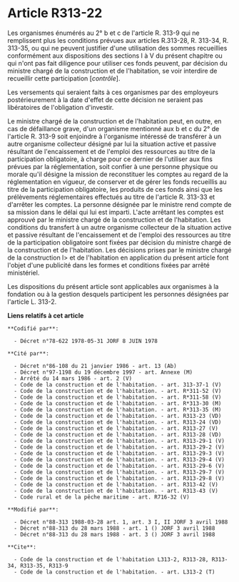 # Article R313-22

Les organismes énumérés au 2° b et c de l'article R. 313-9 qui ne remplissent plus les conditions prévues aux articles
R.313-28, R. 313-34, R. 313-35, ou qui ne peuvent justifier d'une utilisation des sommes recueillies conformément aux
dispositions des sections I à V du présent chapitre ou qui n'ont pas fait diligence pour utiliser ces fonds peuvent, par
décision du ministre chargé de la construction et de l'habitation, se voir interdire de recueillir cette participation
[*contrôle*].

Les versements qui seraient faits à ces organismes par des employeurs postérieurement à la date d'effet de cette décision ne
seraient pas libératoires de l'obligation d'investir.

Le ministre chargé de la construction et de l'habitation peut, en outre, en cas de défaillance grave, d'un organisme
mentionné aux b et c du 2° de l'article R. 313-9  soit enjoindre à l'organisme intéressé de transférer à un autre organisme
collecteur désigné par lui la situation active et passive résultant de l'encaissement et de l'emploi des ressources au titre
de la participation obligatoire, à charge pour ce dernier de l'utiliser aux fins prévues par la réglementation, soit confier
à une personne physique ou morale qu'il désigne la mission de reconstituer les comptes au regard de la réglementation en
vigueur, de conserver et de gérer les fonds recueillis au titre de la participation obligatoire, les produits de ces fonds
ainsi que les prélèvements réglementaires effectués au titre de l'article R. 313-33 et d'arrêter les comptes. La personne
désignée par le ministre rend compte de sa mission dans le délai qui lui est imparti. L'acte arrêtant les comptes est
approuvé par le ministre chargé de la construction et de l'habitation. Les conditions du transfert à un autre organisme
collecteur de la situation active et passive résultant de l'encaissement et de l'emploi des ressources au titre de la
participation obligatoire sont fixées par décision du ministre chargé de la construction et de l'habitation. Les décisions
prises par le ministre chargé de la construction  l> et de l'habitation en application du présent article font l'objet d'une
publicité dans les formes et conditions fixées par arrêté ministériel.

Les dispositions du présent article sont applicables aux organismes à la fondation ou à la gestion desquels participent les
personnes désignées par l'article L. 313-2.

**Liens relatifs à cet article**

	**Codifié par**:

	  - Décret n°78-622 1978-05-31 JORF 8 JUIN 1978

	**Cité par**:

	  - Décret n°86-108 du 21 janvier 1986 - art. 13 (Ab)
	  - Décret n°97-1198 du 19 décembre 1997 - art. Annexe (M)
	  - Arrêté du 14 mars 1986 - art. 2 (V)
	  - Code de la construction et de l'habitation. - art. 313-37-1 (V)
	  - Code de la construction et de l'habitation. - art. R*311-52 (V)
	  - Code de la construction et de l'habitation. - art. R*311-58 (V)
	  - Code de la construction et de l'habitation. - art. R*313-30 (M)
	  - Code de la construction et de l'habitation. - art. R*313-35 (M)
	  - Code de la construction et de l'habitation. - art. R313-23 (VD)
	  - Code de la construction et de l'habitation. - art. R313-24 (VD)
	  - Code de la construction et de l'habitation. - art. R313-27 (V)
	  - Code de la construction et de l'habitation. - art. R313-28 (VD)
	  - Code de la construction et de l'habitation. - art. R313-29-1 (V)
	  - Code de la construction et de l'habitation. - art. R313-29-2 (V)
	  - Code de la construction et de l'habitation. - art. R313-29-3 (V)
	  - Code de la construction et de l'habitation. - art. R313-29-4 (V)
	  - Code de la construction et de l'habitation. - art. R313-29-6 (V)
	  - Code de la construction et de l'habitation. - art. R313-29-7 (V)
	  - Code de la construction et de l'habitation. - art. R313-29-8 (V)
	  - Code de la construction et de l'habitation. - art. R313-42 (V)
	  - Code de la construction et de l'habitation. - art. R313-43 (V)
	  - Code rural et de la pêche maritime - art. R716-32 (V)

	**Modifié par**:

	  - Décret n°88-313 1988-03-28 art. 1, art. 3 I, II JORF 3 avril 1988
	  - Décret n°88-313 du 28 mars 1988 - art. 1 () JORF 3 avril 1988
	  - Décret n°88-313 du 28 mars 1988 - art. 3 () JORF 3 avril 1988

	**Cite**:

	  - Code de la construction et de l'habitation L313-2, R313-28, R313-34, R313-35, R313-9
	  - Code de la construction et de l'habitation. - art. L313-2 (T)
